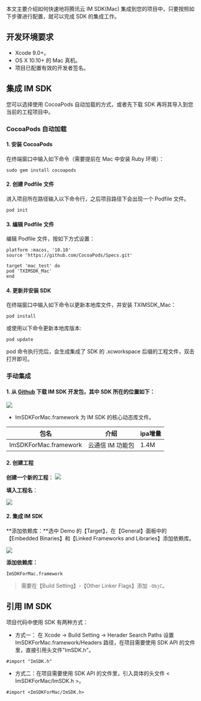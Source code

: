 
本文主要介绍如何快速地将腾讯云 IM SDK(Mac) 集成到您的项目中，只要按照如下步骤进行配置，就可以完成 SDK 的集成工作。

## 开发环境要求
- Xcode 9.0+。
- OS X 10.10+ 的 Mac 真机。
- 项目已配置有效的开发者签名。

## 集成 IM SDK
您可以选择使用 CocoaPods 自动加载的方式，或者先下载 SDK 再将其导入到您当前的工程项目中。

### CocoaPods 自动加载
#### 1. 安装 CocoaPods
在终端窗口中输入如下命令（需要提前在 Mac 中安装 Ruby 环境）：
```
sudo gem install cocoapods
```

#### 2. 创建 Podfile 文件
进入项目所在路径输入以下命令行，之后项目路径下会出现一个 Podfile 文件。
```
pod init
```

#### 3. 编辑 Podfile 文件
编辑 Podfile 文件，按如下方式设置：

```
platform :macos, '10.10'
source 'https://github.com/CocoaPods/Specs.git'

target 'mac_test' do
pod 'TXIMSDK_Mac'
end
```

#### 4. 更新并安装 SDK
在终端窗口中输入如下命令以更新本地库文件，并安装 TXIMSDK_Mac：
```
pod install
```
或使用以下命令更新本地库版本:
```
pod update
```

pod 命令执行完后，会生成集成了 SDK 的 .xcworkspace 后缀的工程文件，双击打开即可。

### 手动集成
#### 1. 从 [Github](https://github.com/tencentyun/TIMSDK) 下载 IM SDK 开发包，其中 SDK 所在的位置如下：
![](https://main.qcloudimg.com/raw/25a0fdc636ace72dc3cc22ce6531ee9b.png)

- ImSDKForMac.framework 为 IM SDK 的核心动态库文件。

| 包名 | 介绍 |  ipa增量 |
| --- | --- | --- |
| ImSDKForMac.framework |云通信 IM 功能包 | 1.4M|

#### 2. 创建工程
**创建一个新的工程**：
![](https://main.qcloudimg.com/raw/7dd7a0f99893f52c63fd3144794a12cd.png)

**填入工程名**：

![](https://main.qcloudimg.com/raw/39f16307b69c8f0d766349e5ed201ef4.png)

#### 2. 集成 IM SDK

**添加依赖库：**选中 Demo 的【Target】，在【General】面板中的 【Embedded Binaries】和【Linked Frameworks and Libraries】添加依赖库。

![](https://main.qcloudimg.com/raw/440dd55e50d2fe52e1d83ed0aa4284be.png)

**添加依赖库：**
```
ImSDKForMac.framework
```
>需要在【Build Setting】-【Other Linker Flags】添加 `-ObjC`。

## 引用 IM SDK
项目代码中使用 SDK 有两种方式：
- 方式一： 在 Xcode -> Build Setting -> Herader Search Paths 设置 ImSDKForMac.framework/Headers 路径，在项目需要使用 SDK API 的文件里，直接引用头文件"ImSDK.h"。
```
#import "ImSDK.h"
```

- 方式二：在项目需要使用 SDK API 的文件里，引入具体的头文件 < ImSDKForMac/ImSDK.h >。
```
#import <ImSDKForMac/ImSDK.h>
```

